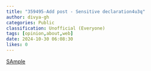 ```yaml
---
title: "359495-Add post - Sensitive declaration4u3q"
author: divya-gh
categories: Public
classification: Unofficial (Everyone)
tags: [opinion,about,web]
date: 2024-10-30 06:08:30 
likes: 0
---
```


[SAmple](https://ambitious-pond-0f5283f00-test.eastasia.3.azurestaticapps.net/)